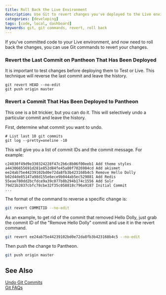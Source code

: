 ```yaml
---
title: Roll Back the Live Environment
description: Use Git to revert changes you've deployed to the Live environment.
categories: [developing]
tags: [code, local, dashboard]
keywords: git, git commands, revert, roll back
---
```

If you've committed code to your Live environment, and now need to roll back the changes, you can use Git commands to revert your changes.

### Revert the Last Commit on Pantheon That Has Been Deployed

It is important to test changes before deploying them to Test or Live. This technique will reverse the last commit and leave the history.
```nohighlight
git revert HEAD --no-edit
git push origin master
```
### Revert a Commit That Has Been Deployed to Pantheon

This one is a bit trickier, but you can do it. This will selectively undo a particular commit and leave the history.

First, determine what commit you want to undo.

```nohighlight
# List last 10 git commits
git log --pretty=oneline -10
```
This will give you a list of commit IDs and the commit message. For example:

```nohighlight
c24030f49d9e330324228f47c2b6c8b06f00eeb1 Add theme styles
a44306655691d281e852d84fe45a80f7026984cd Add akismet
ee24ab75e44239102bd0e72da8fb3b423168b4c5 Remove Hello Dolly
b02d4de85147a98d155e6ece9b044ab5ec529881 Add Redis
55eae780dd2bcfdce9a39c077b8b294b174c1556 Add Solr
79d21b2837cbfc78cbe32f35c058818c796a9187 Initial Commit
...
```
The format of the command to reverse a specific change is:

```bash
git revert COMMITID --no-edit
```
As an example, to get rid of the commit that removed Hello Dolly, just grab the commit ID of the "Remove Hello Dolly" commit and use it in the revert command.
```bash
git revert ee24ab75e44239102bd0e72da8fb3b423168b4c5 --no-edit
```
Then push the change to Pantheon.

```bash
git push origin master
```

## See Also
[Undo Git Commits](/docs/undo-commits)  
[Git FAQs](/docs/git-faq)
